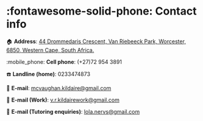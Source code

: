 :fontawesome-solid-phone: Contact info
==========

<!-- link to location in new tab, might be an invasion of privacy? -->
:house: **Address**: <a href="https://www.google.co.jp/maps/place/44+Drommedaris+Cres,+Van+Riebeeck+Park,+Worcester,+6850" target="_blank">44 Drommedaris Crescent, Van Riebeeck Park, Worcester, 6850, Western Cape, South Africa.</a>

:mobile_phone: **Cell phone**: (+27)72 954 3891

:telephone: **Landline (home)**: 0233474873

:e-mail: **E-mail**: [mcvaughan.kildaire@gmail.com](mailto:mcvaughan.kildaire@gmail.com)

:e-mail: **E-mail (Work)**: [v.r.kildairework@gmail.com](mailto:v.r.kildairework@gmail.com)

:e-mail: **E-mail (Tutoring enquiries)**: [lola.nervs@gmail.com](mailto:lola.nervs@gmail.com)